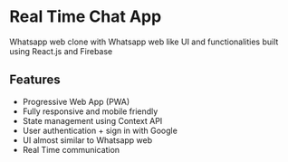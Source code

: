 # Real Time Chat App

Whatsapp web clone with Whatsapp web like UI and functionalities built using React.js and Firebase
  
## Features

- Progressive Web App (PWA)
- Fully responsive and mobile friendly
- State management using Context API
- User authentication + sign in with Google
- UI almost similar to Whatsapp web
- Real Time communication





  
  

